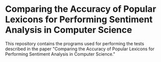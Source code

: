 # Comparing the Accuracy of Popular Lexicons for Performing Sentiment Analysis in Computer Science
This repository contains the programs used for performing the tests described in the paper "Comparing the Accuracy of Popular Lexicons for Performing Sentiment Analysis in Computer Science."
